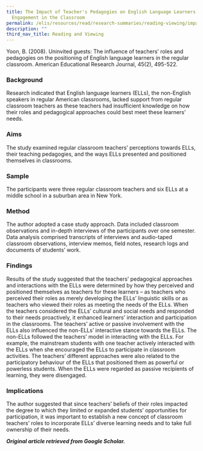 ```yaml
---
title: The Impact of Teacher's Pedagogies on English Language Learners'
  Engagement in the Classroom
permalink: /elis/resources/read/research-summaries/reading-viewing/impact-of-pedagogies-on-engagement-in-class/
description: ""
third_nav_title: Reading and Viewing
---
```

Yoon, B. (2008). Uninvited guests: The influence of teachers’ roles and pedagogies on the positioning of English language learners in the regular classroom. American Educational Research Journal, 45(2), 495-522.

### Background

Research indicated that English language learners (ELLs), the non-English speakers in regular American classrooms, lacked support from regular classroom teachers as these teachers had insufficient knowledge on how their roles and pedagogical approaches could best meet these learners’ needs.

### Aims

The study examined regular classroom teachers’ perceptions towards ELLs, their teaching pedagogies, and the ways ELLs presented and positioned themselves in classrooms.

### Sample

The participants were three regular classroom teachers and six ELLs at a middle school in a suburban area in New York.

### Method

The author adopted a case study approach. Data included classroom observations and in-depth interviews of the participants over one semester. Data analysis comprised transcripts of interviews and audio-taped classroom observations, interview memos, field notes, research logs and documents of students’ work.

### Findings

Results of the study suggested that the teachers’ pedagogical approaches and interactions with the ELLs were determined by how they perceived and positioned themselves as teachers for these learners – as teachers who perceived their roles as merely developing the ELLs’ linguistic skills or as teachers who viewed their roles as meeting the needs of the ELLs. When the teachers considered the ELLs’ cultural and social needs and responded to their needs proactively, it enhanced learners’ interaction and participation in the classrooms. The teachers’ active or passive involvement with the ELLs also influenced the non-ELLs’ interactive stance towards the ELLs. The non-ELLs followed the teachers’ model in interacting with the ELLs. For example, the mainstream students with one teacher actively interacted with the ELLs when she encouraged the ELLs to participate in classroom activities. The teachers’ different approaches were also related to the participatory behaviour of the ELLs that positioned them as powerful or powerless students. When the ELLs were regarded as passive recipients of learning, they were disengaged.

### Implications

The author suggested that since teachers’ beliefs of their roles impacted the degree to which they limited or expanded students’ opportunities for participation, it was important to establish a new concept of classroom teachers’ roles to incorporate ELLs’ diverse learning needs and to take full ownership of their needs.

_**Original article retrieved from Google Scholar.**_